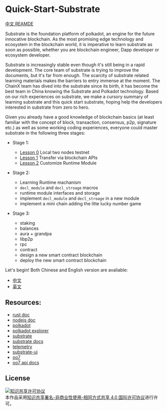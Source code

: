 # Quick-Start-Substrate

[中文 REAMDE](README_zh_CN.md)

Substrate is the foundation platform of polkadot, an engine for the future innocative blockchain. As the most promising edge technology and ecosystem in the blockchain world, it is imperative to learn substrate as soon as possible, whether you are blockchain engineer, Dapp developer or ecosystem developer.

Substrate is increasingly stable even though it's still being in a rapid development. The core team of substrate is trying to improve the documents, but it's far from enough. The scarcity of substrate related learning materials makes the barriers to entry immense at the moment. The ChainX team has dived into the substrate since its birth, it has become the best team in China knowing the Substrate and Polkadot technology. Based on our rich experiences on substrate, we make a cursory summary of learning substrate and this quick start substrate, hoping help the developers interested in substrate from zero to hero.

Given you already have a good knowledge of blockchain basics (at least familiar with the concept of block, transaction, consensus, p2p, signature etc.) as well as some working coding experiences, everyone could master substrate in the following three stages:

- Stage 1:
    - [Lesson 0](https://github.com/chainx-org/Quick-Start-Substrate/blob/master/zh/Lesson%200.md) Local two nodes testnet
    - [Lesson 1](https://github.com/chainx-org/Quick-Start-Substrate/blob/master/zh/Lesson%201.md) Transfer via blockchain APIs
    - [Lesson 2](https://github.com/chainx-org/Quick-Start-Substrate/blob/master/zh/Lesson%202.md) Customize Runtime Module

- Stage 2:
    - Learning Runtime machanism
    - `decl_module` and `decl_stroage` macros
    - runtime module interfaces and storage
    - implement `decl_module` and `decl_stroage` in a new module
    - implement a mini chain adding the litte lucky number game

- Stage 3:
    - staking
    - balances
    - aura + grandpa
    - libp2p
    - rpc
    - contract
    - design a new smart contract blockchain
    - deploy the new smart contract blockchain


Let's begin! Both Chinese and English version are avaliable:

- [中文](https://github.com/chainx-org/Quick-Start-Substrate/tree/master/zh)
- [英文](https://github.com/chainx-org/Quick-Start-Substrate/tree/master/en)

## Resources:

- [rust doc](https://doc.rust-lang.org/)
- [nodejs doc](https://nodejs.org/en/docs/)
- [polkadot](https://github.com/paritytech/polkadot)
- [polkadot explorer](https://polkadot.js.org/apps/#/explorer)
- [substrate](https://github.com/paritytech/substrate)
- [substrate docs](https://substrate.readme.io/v1.0.0/docs)
- [telemetry](https://telemetry.polkadot.io/)
- [substrate-ui](https://github.com/paritytech/substrate-ui)
- [oo7](https://github.com/paritytech/oo7)
- [oo7 api docs](https://paritytech.github.io/oo7/)

## License

<a rel="license" href="http://creativecommons.org/licenses/by-nc-sa/4.0/"><img alt="知识共享许可协议" style="border-width:0" src="https://i.creativecommons.org/l/by-nc-sa/4.0/88x31.png" /></a><br />本作品采用<a rel="license" href="http://creativecommons.org/licenses/by-nc-sa/4.0/">知识共享署名-非商业性使用-相同方式共享 4.0 国际许可协议</a>进行许可。
